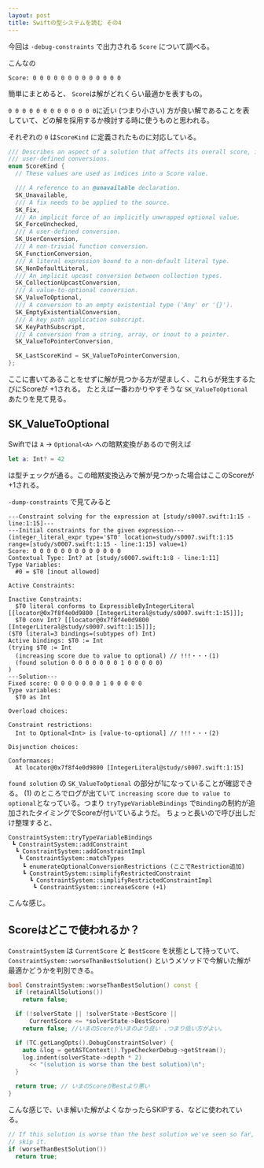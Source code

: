 ```yaml
---
layout: post
title: Swiftの型システムを読む その4
---
```


今回は `-debug-constraints` で出力される `Score` について調べる。

こんなの

```
Score: 0 0 0 0 0 0 0 0 0 0 0 0 0
```

簡単にまとめると、 `Score`は解がどれくらい最適かを表すもの。

 `0 0 0 0 0 0 0 0 0 0 0 0 0`に近い (つまり小さい) 方が良い解であることを表していて、どの解を採用するか検討する時に使うものと思われる。

それぞれの `0` は`ScoreKind` に定義されたものに対応している。

```cpp
/// Describes an aspect of a solution that affects its overall score, i.e., a
/// user-defined conversions.
enum ScoreKind {
  // These values are used as indices into a Score value.

  /// A reference to an @unavailable declaration.
  SK_Unavailable,
  /// A fix needs to be applied to the source.
  SK_Fix,
  /// An implicit force of an implicitly unwrapped optional value.
  SK_ForceUnchecked,
  /// A user-defined conversion.
  SK_UserConversion,
  /// A non-trivial function conversion.
  SK_FunctionConversion,
  /// A literal expression bound to a non-default literal type.
  SK_NonDefaultLiteral,
  /// An implicit upcast conversion between collection types.
  SK_CollectionUpcastConversion,
  /// A value-to-optional conversion.
  SK_ValueToOptional,
  /// A conversion to an empty existential type ('Any' or '{}').
  SK_EmptyExistentialConversion,
  /// A key path application subscript.
  SK_KeyPathSubscript,
  /// A conversion from a string, array, or inout to a pointer.
  SK_ValueToPointerConversion,

  SK_LastScoreKind = SK_ValueToPointerConversion,
};
```


ここに書いてあることをせずに解が見つかる方が望ましく、これらが発生するたびにScoreが +1される。
たとえば一番わかりやすそうな `SK_ValueToOptional` あたりを見て見る。

## SK_ValueToOptional

Swiftでは `A` -> `Optional<A>` への暗黙変換があるので例えば

```swift
let a: Int? = 42
```

は型チェックが通る。この暗黙変換込みで解が見つかった場合はここのScoreが+1される。


`-dump-constraints` で見てみると

```
---Constraint solving for the expression at [study/s0007.swift:1:15 - line:1:15]---
---Initial constraints for the given expression---
(integer_literal_expr type='$T0' location=study/s0007.swift:1:15 range=[study/s0007.swift:1:15 - line:1:15] value=1)
Score: 0 0 0 0 0 0 0 0 0 0 0 0 0
Contextual Type: Int? at [study/s0007.swift:1:8 - line:1:11]
Type Variables:
  #0 = $T0 [inout allowed]

Active Constraints:

Inactive Constraints:
  $T0 literal conforms to ExpressibleByIntegerLiteral [[locator@0x7f8f4e0d9800 [IntegerLiteral@study/s0007.swift:1:15]]];
  $T0 conv Int? [[locator@0x7f8f4e0d9800 [IntegerLiteral@study/s0007.swift:1:15]]];
($T0 literal=3 bindings=(subtypes of) Int)
Active bindings: $T0 := Int
(trying $T0 := Int
  (increasing score due to value to optional) // !!!・・・(1)
  (found solution 0 0 0 0 0 0 0 1 0 0 0 0 0)
)
---Solution---
Fixed score: 0 0 0 0 0 0 0 1 0 0 0 0 0
Type variables:
  $T0 as Int

Overload choices:

Constraint restrictions:
  Int to Optional<Int> is [value-to-optional] // !!!・・・(2)

Disjunction choices:

Conformances:
  At locator@0x7f8f4e0d9800 [IntegerLiteral@study/s0007.swift:1:15]
```


`found solution` の `SK_ValueToOptional` の部分が1になっていることが確認できる。
(1) のところでログが出ていて `increasing score due to value to optional`となっている。つまり `tryTypeVariableBindings` で`Binding`の制約が追加されたタイミングでScoreが付いているようだ。
ちょっと長いので呼び出しだけ整理すると、

```
ConstraintSystem::tryTypeVariableBindings
 ┗ ConstraintSystem::addConstraint
  ┗ ConstraintSystem::addConstraintImpl
   ┗ ConstraintSystem::matchTypes
    ┗ enumerateOptionalConversionRestrictions (ここでRestriction追加)
    ┗ ConstraintSystem::simplifyRestrictedConstraint
      ┗ ConstraintSystem::simplifyRestrictedConstraintImpl
       ┗ ConstraintSystem::increaseScore (+1)
```

こんな感じ。

## Scoreはどこで使われるか？

`ConstraintSystem` は `CurrentScore` と `BestScore` を状態として持っていて、`ConstraintSystem::worseThanBestSolution()` というメソッドで今解いた解が最適かどうかを判別できる。

```cpp
bool ConstraintSystem::worseThanBestSolution() const {
  if (retainAllSolutions())
    return false;

  if (!solverState || !solverState->BestScore ||
      CurrentScore <= *solverState->BestScore)
    return false; //いまのScoreがいまのより良い .つまり低い方がよい。

  if (TC.getLangOpts().DebugConstraintSolver) {
    auto &log = getASTContext().TypeCheckerDebug->getStream();
    log.indent(solverState->depth * 2)
      << "(solution is worse than the best solution)\n";
  }

  return true; // いまのScoreがBestより悪い
}
```


こんな感じで、いま解いた解がよくなかったらSKIPする、などに使われている。

```cpp
// If this solution is worse than the best solution we've seen so far,
// skip it.
if (worseThanBestSolution())
  return true;
```



